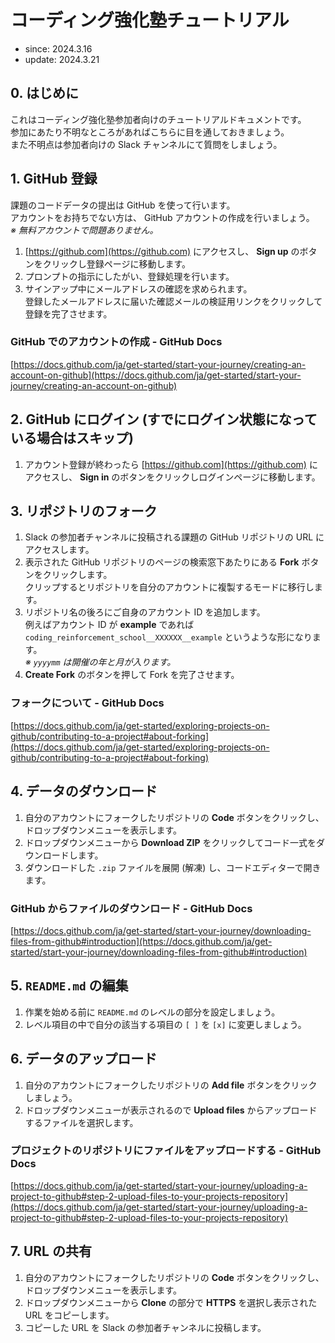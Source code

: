 # コーディング強化塾チュートリアル

- since: 2024.3.16
- update: 2024.3.21

## 0. はじめに

これはコーディング強化塾参加者向けのチュートリアルドキュメントです。  
参加にあたり不明なところがあればこちらに目を通しておきましょう。  
また不明点は参加者向けの Slack チャンネルにて質問をしましょう。

## 1. GitHub 登録

課題のコードデータの提出は GitHub を使って行います。  
アカウントをお持ちでない方は、 GitHub アカウントの作成を行いましょう。  
*※ 無料アカウントで問題ありません。*

1. [https://github.com](https://github.com) にアクセスし、 **Sign up** のボタンをクリックし登録ページに移動します。
2. プロンプトの指示にしたがい、登録処理を行います。
3. サインアップ中にメールアドレスの確認を求められます。  
   登録したメールアドレスに届いた確認メールの検証用リンクをクリックして登録を完了させます。

### GitHub でのアカウントの作成 - GitHub Docs

[https://docs.github.com/ja/get-started/start-your-journey/creating-an-account-on-github](https://docs.github.com/ja/get-started/start-your-journey/creating-an-account-on-github)

## 2. GitHub にログイン (すでにログイン状態になっている場合はスキップ)

1. アカウント登録が終わったら [https://github.com](https://github.com) にアクセスし、 **Sign in** のボタンをクリックしログインページに移動します。

## 3. リポジトリのフォーク

1. Slack の参加者チャンネルに投稿される課題の GitHub リポジトリの URL にアクセスします。
2. 表示された GitHub リポジトリのページの検索窓下あたりにある **Fork** ボタンをクリックします。  
   クリップするとリポジトリを自分のアカウントに複製するモードに移行します。
3. リポジトリ名の後ろにご自身のアカウント ID を追加します。  
   例えばアカウント ID が **example** であれば `coding_reinforcement_school__XXXXXX__example` というような形になります。  
   *※ `yyyymm` は開催の年と月が入ります。*
4. **Create Fork** のボタンを押して Fork を完了させます。

### フォークについて - GitHub Docs

[https://docs.github.com/ja/get-started/exploring-projects-on-github/contributing-to-a-project#about-forking](https://docs.github.com/ja/get-started/exploring-projects-on-github/contributing-to-a-project#about-forking)

## 4. データのダウンロード

1. 自分のアカウントにフォークしたリポジトリの **Code** ボタンをクリックし、ドロップダウンメニューを表示します。
2. ドロップダウンメニューから **Download ZIP** をクリックしてコード一式をダウンロードします。
3. ダウンロードした `.zip` ファイルを展開 (解凍) し、コードエディターで開きます。

### GitHub からファイルのダウンロード - GitHub Docs

[https://docs.github.com/ja/get-started/start-your-journey/downloading-files-from-github#introduction](https://docs.github.com/ja/get-started/start-your-journey/downloading-files-from-github#introduction)

## 5. `README.md` の編集

1. 作業を始める前に `README.md` のレベルの部分を設定しましょう。
2. レベル項目の中で自分の該当する項目の `[ ]` を `[x]` に変更しましょう。

## 6. データのアップロード

1. 自分のアカウントにフォークしたリポジトリの **Add file** ボタンをクリックしましょう。
2. ドロップダウンメニューが表示されるので **Upload files** からアップロードするファイルを選択します。

### プロジェクトのリポジトリにファイルをアップロードする - GitHub Docs

[https://docs.github.com/ja/get-started/start-your-journey/uploading-a-project-to-github#step-2-upload-files-to-your-projects-repository](https://docs.github.com/ja/get-started/start-your-journey/uploading-a-project-to-github#step-2-upload-files-to-your-projects-repository)

## 7. URL の共有

1. 自分のアカウントにフォークしたリポジトリの **Code** ボタンをクリックし、ドロップダウンメニューを表示します。
2. ドロップダウンメニューから **Clone** の部分で **HTTPS** を選択し表示された URL をコピーします。
3. コピーした URL を Slack の参加者チャンネルに投稿します。
